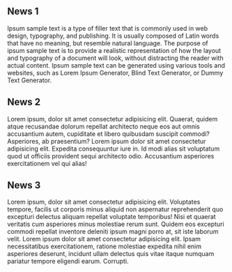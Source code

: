 ## News 1
Ipsum sample text is a type of filler text that is commonly used in web design, typography, and publishing. It is usually composed of Latin words that have no meaning, but resemble natural language. The purpose of ipsum sample text is to provide a realistic representation of how the layout and typography of a document will look, without distracting the reader with actual content. Ipsum sample text can be generated using various tools and websites, such as Lorem Ipsum Generator, Blind Text Generator, or Dummy Text Generator.

## News 2 
Lorem ipsum, dolor sit amet consectetur adipisicing elit. Quaerat, quidem atque recusandae dolorum repellat architecto neque eos aut omnis accusantium autem, cupiditate et libero quibusdam suscipit commodi? Asperiores, ab praesentium? Lorem ipsum dolor sit amet consectetur adipisicing elit. Expedita consequuntur iure in. Id modi alias sit voluptatum quod ut officiis provident sequi architecto odio. Accusantium asperiores exercitationem vel qui alias!

## News 3
Lorem ipsum, dolor sit amet consectetur adipisicing elit. Voluptates tempore, facilis ut corporis minus aliquid non aspernatur reprehenderit quo excepturi delectus aliquam repellat voluptate temporibus! Nisi et quaerat veritatis cum asperiores minus molestiae rerum sunt. Quidem eos excepturi commodi repellat inventore deleniti ipsum magni porro at, sit iste laborum velit. Lorem ipsum dolor sit amet consectetur adipisicing elit. Ipsam necessitatibus exercitationem, ratione molestiae expedita nihil enim asperiores deserunt, incidunt ullam delectus quis vitae itaque numquam pariatur tempore eligendi earum. Corrupti.